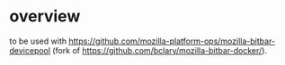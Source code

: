 # overview

to be used with https://github.com/mozilla-platform-ops/mozilla-bitbar-devicepool (fork of https://github.com/bclary/mozilla-bitbar-docker/).
